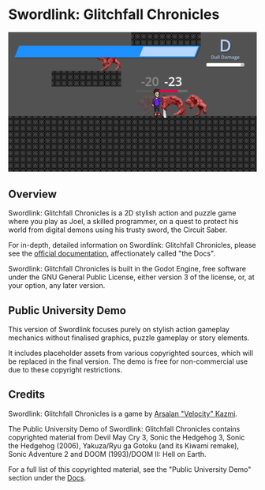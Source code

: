 # Swordlink: Glitchfall Chronicles

![Gameplay Screenshot](screenshot.png)

## Overview

Swordlink: Glitchfall Chronicles is a 2D stylish action and puzzle game where
you play as Joel, a skilled programmer, on a quest to protect his world from
digital demons using his trusty sword, the Circuit Saber.

For in-depth, detailed information on Swordlink: Glitchfall Chronicles, please
see the [official documentation](Docs/docs.rst), affectionately called
"the Docs".

Swordlink: Glitchfall Chronicles is built in the Godot Engine, free software
under the GNU General Public License, either version 3 of the license, or, at
your option, any later version.

## Public University Demo

This version of Swordlink focuses purely on stylish action gameplay mechanics
without finalised graphics, puzzle gameplay or story elements.

It includes placeholder assets from various copyrighted sources, which will be
replaced in the final version. The demo is free for non-commercial use due to
these copyright restrictions.

## Credits

Swordlink: Glitchfall Chronicles is a game by
[Arsalan "Velocity" Kazmi](https://that1m8head.github.io).

The Public University Demo of Swordlink: Glitchfall Chronicles contains
copyrighted material from Devil May Cry 3, Sonic the Hedgehog 3, Sonic the
Hedgehog (2006), Yakuza/Ryu ga Gotoku (and its Kiwami remake), Sonic Adventure
2 and DOOM (1993)/DOOM II: Hell on Earth.

For a full list of this copyrighted material, see the "Public University Demo"
section under the [Docs](Docs/docs.rst#public-university-demo).
